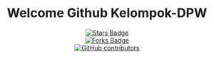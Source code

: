 <h1 align="center">Welcome Github Kelompok-DPW</h1>
<div align="center""><a href="#"><img src="https://img.shields.io/github/stars/Pucuk1337/awesome-github-profile-readme" alt="Stars Badge"/></a></div>
<div align="center""><a href="#"><img src="https://img.shields.io/github/forks/Pucuk1337/awesome-github-profile-readme" alt="Forks Badge"/></a></div>
<div align="center""><a href="#"><img src="https://img.shields.io/github/contributors/Pucuk1337/awesome-github-profile-readme?color=2b9348" alt="GitHub contributors"></a></div>
